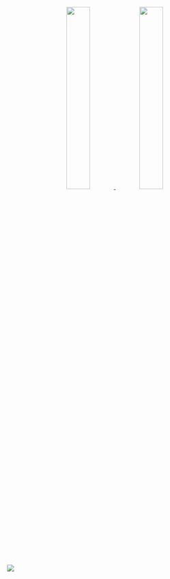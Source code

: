 <p align='center'><a href="https://github.com/unknownsrc">
  <img width="33%" src="https://github-readme-stats.vercel.app/api?username=unknownsrc&theme=dark&show_icons=true" />
  <img width="33%" src="https://github-readme-streak-stats.herokuapp.com?user=unknownsrc&theme=black-ice" />
</a></p>

[![](https://activity-graph.herokuapp.com/graph?username=unknownsrc&theme=react-dark)](https://github.com/unknownsrc)



